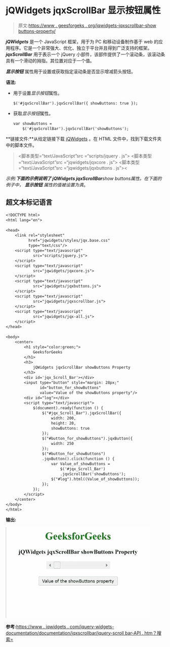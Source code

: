 # jQWidgets jqxScrollBar 显示按钮属性

> 原文:[https://www . geesforgeks . org/jqwidgets-jqxscrollbar-show buttons-property/](https://www.geeksforgeeks.org/jqwidgets-jqxscrollbar-showbuttons-property/)

***jQWidgets*** 是一个 JavaScript 框架，用于为 PC 和移动设备制作基于 web 的应用程序。它是一个非常强大、优化、独立于平台并且得到广泛支持的框架。 ***jqxScrollBar*** 用于表示一个 jQuery 小部件，该部件提供了一个滚动条，该滚动条具有一个滑动的拇指，其位置对应于一个值。

***显示按钮*** 属性用于设置或获取指定滚动条是否显示增减箭头按钮。

**语法:**

*   用于设置*显示按钮*属性。

    ```
    $('#jqxScrollBar').jqxScrollBar({ showButtons: true });
    ```

*   获取*显示按钮*属性。

    ```
    var showButtons = 
        $('#jqxScrollBar').jqxScrollBar('showButtons');
    ```

**链接文件:**从给定链接下载 [jQWidgets](https://www.jqwidgets.com/download/) 。在 HTML 文件中，找到下载文件夹中的脚本文件。

> <link rel="”stylesheet”" href="”jqwidgets/styles/jqx.base.css”" type="”text/css”/">
> <脚本类型=“text/JavaScript”src =“scripts/jquery . js”></script>
> <脚本类型=“text/JavaScript”src =“jqwidgets/jqxcore . js”></script>
> <脚本类型=“text/JavaScript”src =“jqwidgets/jqxbuttons . js”><

**示例:**下面的示例说明了 jQWidgets jqxScrollBar***show buttons***属性。在下面的例子中， ***显示按钮*** 属性的值被设置为*真*。

## 超文本标记语言

```
<!DOCTYPE html>
<html lang="en">

<head>
    <link rel="stylesheet" 
          href="jqwidgets/styles/jqx.base.css"
          type="text/css"/>
    <script type="text/javascript" 
            src="scripts/jquery.js">
    </script>
    <script type="text/javascript" 
            src="jqwidgets/jqxcore.js">
    </script>
    <script type="text/javascript" 
            src="jqwidgets/jqxbuttons.js">
    </script>
    <script type="text/javascript" 
            src="jqwidgets/jqxscrollbar.js">
    </script>
    <script type="text/javascript" 
            src="jqwidgets/jqx-all.js">
    </script>
</head>

<body>
    <center>
        <h1 style="color:green;">
            GeeksforGeeks
        </h1>
        <h3>
            jQWidgets jqxScrollBar showButtons Property
        </h3>
        <div id='jqx_Scroll_Bar'></div>
        <input type="button" style="margin: 28px;" 
               id="button_for_showButtons" 
               value="Value of the showButtons property"/>
        <div id="log"></div>
        <script type="text/javascript">
            $(document).ready(function () {
                $("#jqx_Scroll_Bar").jqxScrollBar({
                    width: 200,
                    height: 20,
                    showButtons: true
                });
                $("#button_for_showButtons").jqxButton({
                    width: 250
                });
                $("#button_for_showButtons")
                .jqxButton().click(function () {
                    var Value_of_showButtons =
                        $('#jqx_Scroll_Bar')
                        .jqxScrollBar('showButtons');
                    $("#log").html((Value_of_showButtons));
                });
            });
        </script>
    </center>
</body>
</html>
```

**输出:**

![](img/7017791d0e03d1df8f994f45ce357199.png)

**参考:**[https://www . jqwidgets . com/jquery-widgets-documentation/documentation/jqxscrollbar/jquery-scroll bar-API . htm？搜索=](https://www.jqwidgets.com/jquery-widgets-documentation/documentation/jqxscrollbar/jquery-scrollbar-api.htm?search=)